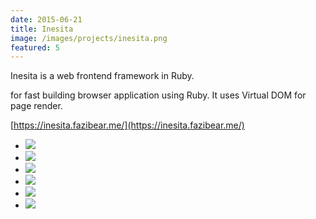 ```yaml
---
date: 2015-06-21
title: Inesita
image: /images/projects/inesita.png
featured: 5
---
```


Inesita is a web frontend framework in Ruby.

<!--more-->

for fast building browser application using Ruby. It uses Virtual DOM for page render.

[https://inesita.fazibear.me/](https://inesita.fazibear.me/)

- ![](https://badge.fury.io/rb/inesita.svg)
- ![](https://img.shields.io/github/stars/inesita-rb/inesita.svg)
- ![](https://img.shields.io/gem/dt/inesita.svg)
- ![](https://travis-ci.org/inesita-rb/inesita.svg?branch=master)
- ![](https://codeclimate.com/github/inesita-rb/inesita/badges/gpa.svg)
- ![](https://img.shields.io/badge/license-MIT-blue.svg)
